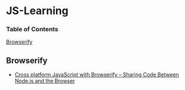 JS-Learning
==================



### Table of Contents
[Browserify](#browserify)




## Browserify
* [Cross platform JavaScript with Browserify – Sharing Code Between Node.js and the Browser](https://blog.codecentric.de/en/2014/02/cross-platform-javascript/)

